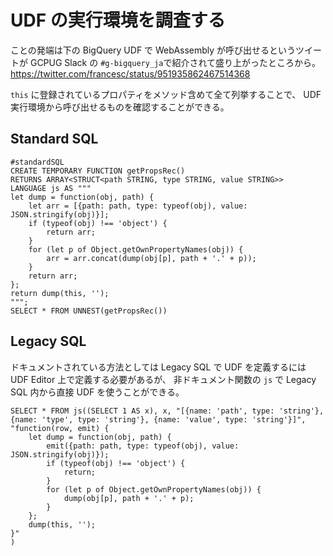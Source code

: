 # UDF の実行環境を調査する

ことの発端は下の BigQuery UDF で WebAssembly が呼び出せるというツイートが GCPUG Slack の `#g-bigquery_ja`で紹介されて盛り上がったところから。
https://twitter.com/francesc/status/951935862467514368

`this` に登録されているプロパティをメソッド含めて全て列挙することで、 UDF 実行環境から呼び出せるものを確認することができる。

## Standard SQL

```
#standardSQL
CREATE TEMPORARY FUNCTION getPropsRec()
RETURNS ARRAY<STRUCT<path STRING, type STRING, value STRING>>
LANGUAGE js AS """
let dump = function(obj, path) {
    let arr = [{path: path, type: typeof(obj), value: JSON.stringify(obj)}];
    if (typeof(obj) !== 'object') {
        return arr;
    }
    for (let p of Object.getOwnPropertyNames(obj)) {
        arr = arr.concat(dump(obj[p], path + '.' + p));
    }
    return arr;
};
return dump(this, '');
""";
SELECT * FROM UNNEST(getPropsRec())
```
## Legacy SQL

ドキュメントされている方法としては Legacy SQL で UDF を定義するには UDF Editor 上で定義する必要があるが、
非ドキュメント関数の `js` で Legacy SQL 内から直接 UDF を使うことができる。

```
SELECT * FROM js((SELECT 1 AS x), x, "[{name: 'path', type: 'string'}, {name: 'type', type: 'string'}, {name: 'value', type: 'string'}]",
"function(row, emit) {
    let dump = function(obj, path) {
        emit({path: path, type: typeof(obj), value: JSON.stringify(obj)});
        if (typeof(obj) !== 'object') {
            return;
        }
        for (let p of Object.getOwnPropertyNames(obj)) {
            dump(obj[p], path + '.' + p);
        }
    };
    dump(this, '');
}"
)
```
